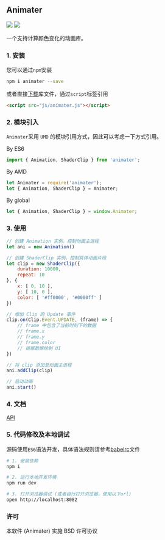 ## Animater

[![](https://img.shields.io/npm/v/animater.svg)](https://www.npmjs.com/package/animater) 
[![](https://api.travis-ci.org/redmed/animater.svg?branch=develop)](https://www.travis-ci.org/redmed/animater)


一个支持计算颜色变化的动画库。

### 1. 安装

您可以通过`npm`安装

```sh
npm i animater --save
```

或者直接[下载](./animater.js)库文件，通过`script`标签引用

```html
<script src="js/animater.js"></script>
```

### 2. 模块引入

`Animater`采用 `UMD` 的模块引用方式，因此可以考虑一下方式引用。


By ES6

```js
import { Animation, ShaderClip } from 'animater';
```

By AMD

```js
let Animater = require('animater');
let { Animation, ShaderClip } = Animater;
```

By global

```js
let { Animation, ShaderClip } = window.Animater;
```

### 3. 使用

```js
// 创建 Animation 实例，控制动画主进程
let ani = new Animation()

// 创建 ShaderClip 实例，控制具体动画片段
let clip = new ShaderClip({
	duration: 10000,
	repeat: 10
}, {
	x: [ 0, 10 ],
	y: [ 10, 0 ],
	color: [ '#ff0000', '#0000ff' ]
})

// 增加 Clip 的 Update 事件
clip.on(Clip.Event.UPDATE, (frame) => {
	// frame 中包含了当前时刻下的数据
	// frame.x
	// frame.y
	// frame.color
	// 根据数据绘制 UI
})

// 将 clip 添加至动画主进程
ani.addClip(clip)

// 启动动画
ani.start()

```

### 4. 文档

[API](./doc/api.md)

<!-- [DEMO](./demo) -->

### 5. 代码修改及本地调试

源码使用`ES6`语法开发，具体语法规则请参考[babelrc](./.babelrc)文件

```sh
# 1. 安装依赖
npm i

# 2. 运行本地开发环境
npm run dev

# 3. 打开浏览器调试 (或者自行打开浏览器，使用以下url)
open http://localhost:8082

```

### 许可
本软件 (Animater) 实施 BSD 许可协议
